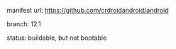 manifest url:
https://github.com/crdroidandroid/android

branch:
12.1

status:
buildable, but not bootable
